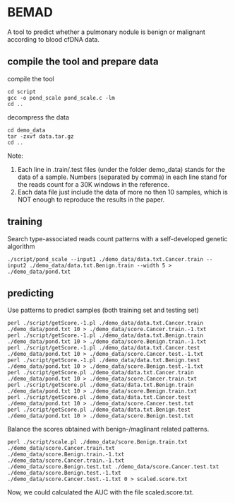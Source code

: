 # BEMAD
A tool to predict whether a pulmonary nodule is benign or malignant according to blood cfDNA data.

## compile the tool and prepare data

compile the tool

```
cd script
gcc -o pond_scale pond_scale.c -lm
cd ..
```

decompress the data

```
cd demo_data
tar -zxvf data.tar.gz
cd ..
```
Note:
1) Each line in .train/.test files (under the folder demo_data) stands for the data of a sample. Numbers (separated by comma) in each line stand for the reads count for a 30K windows in the reference.
2) Each data file just include the data of more no then 10 samples, which is NOT enough to reproduce the results in the paper.

## training

Search type-associated reads count patterns with a self-developed genetic algorithm

```
./script/pond_scale --input1 ./demo_data/data.txt.Cancer.train --input2 ./demo_data/data.txt.Benign.train --width 5 > ./demo_data/pond.txt
```

## predicting

Use patterns to predict samples (both training set and testing set)

```
perl ./script/getScore.-1.pl ./demo_data/data.txt.Cancer.train ./demo_data/pond.txt 10 > ./demo_data/score.Cancer.train.-1.txt
perl ./script/getScore.-1.pl ./demo_data/data.txt.Benign.train ./demo_data/pond.txt 10 > ./demo_data/score.Benign.train.-1.txt
perl ./script/getScore.-1.pl ./demo_data/data.txt.Cancer.test ./demo_data/pond.txt 10 > ./demo_data/score.Cancer.test.-1.txt
perl ./script/getScore.-1.pl ./demo_data/data.txt.Benign.test ./demo_data/pond.txt 10 > ./demo_data/score.Benign.test.-1.txt
perl ./script/getScore.pl ./demo_data/data.txt.Cancer.train ./demo_data/pond.txt 10 > ./demo_data/score.Cancer.train.txt
perl ./script/getScore.pl ./demo_data/data.txt.Benign.train ./demo_data/pond.txt 10 > ./demo_data/score.Benign.train.txt
perl ./script/getScore.pl ./demo_data/data.txt.Cancer.test ./demo_data/pond.txt 10 > ./demo_data/score.Cancer.test.txt
perl ./script/getScore.pl ./demo_data/data.txt.Benign.test ./demo_data/pond.txt 10 > ./demo_data/score.Benign.test.txt
```
Balance the scores obtained with benign-/maglinant related patterns.

```
perl ./script/scale.pl ./demo_data/score.Benign.train.txt ./demo_data/score.Cancer.train.txt ./demo_data/score.Benign.train.-1.txt ./demo_data/score.Cancer.train.-1.txt ./demo_data/score.Benign.test.txt ./demo_data/score.Cancer.test.txt ./demo_data/score.Benign.test.-1.txt ./demo_data/score.Cancer.test.-1.txt 0 > scaled.score.txt
```

Now, we could calculated the AUC with the file scaled.score.txt.





